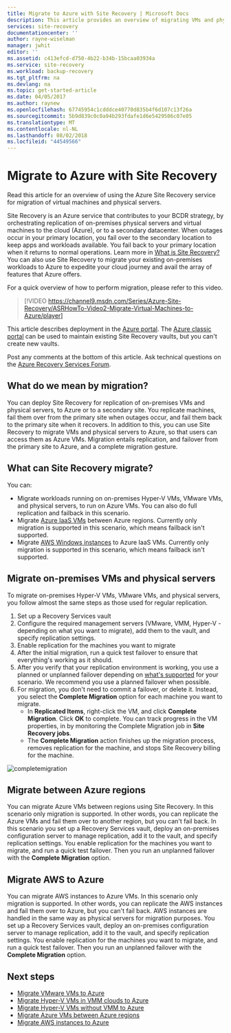 ```yaml
---
title: Migrate to Azure with Site Recovery | Microsoft Docs
description: This article provides an overview of migrating VMs and physical servers to Azure with Azure Site Recovery
services: site-recovery
documentationcenter: ''
author: rayne-wiselman
manager: jwhit
editor: ''
ms.assetid: c413efcd-d750-4b22-b34b-15bcaa03934a
ms.service: site-recovery
ms.workload: backup-recovery
ms.tgt_pltfrm: na
ms.devlang: na
ms.topic: get-started-article
ms.date: 04/05/2017
ms.author: raynew
ms.openlocfilehash: 67745954c1cdddce40770d835b4f6d107c13f26a
ms.sourcegitcommit: 5b9d839c0c0a94b293fdafe1d6e5429506c07e05
ms.translationtype: MT
ms.contentlocale: nl-NL
ms.lasthandoff: 08/02/2018
ms.locfileid: "44549566"
---
```

# <a name="migrate-to-azure-with-site-recovery"></a>Migrate to Azure with Site Recovery

Read this article for an overview of using the Azure Site Recovery service for migration of virtual machines and physical servers.

Site Recovery is an Azure service that contributes to your BCDR strategy, by orchestrating replication of on-premises physical servers and virtual machines to the cloud (Azure), or to a secondary datacenter. When outages occur in your primary location, you fail over to the secondary location to keep apps and workloads available. You fail back to your primary location when it returns to normal operations. Learn more in [What is Site Recovery?](site-recovery-overview.md) You can also use Site Recovery to migrate your existing on-premises workloads to Azure to expedite your cloud journey and avail the array of features that Azure offers.

For a quick overview of how to perform migration, please refer to this video.
>[!VIDEO https://channel9.msdn.com/Series/Azure-Site-Recovery/ASRHowTo-Video2-Migrate-Virtual-Machines-to-Azure/player]

This article describes deployment in the [Azure portal](https://portal.azure.com). The [Azure classic portal](https://manage.windowsazure.com/) can be used to maintain existing Site Recovery vaults, but you can't create new vaults.

Post any comments at the bottom of this article. Ask technical questions on the [Azure Recovery Services Forum](https://social.msdn.microsoft.com/forums/azure/home?forum=hypervrecovmgr).


## <a name="what-do-we-mean-by-migration"></a>What do we mean by migration?

You can deploy Site Recovery for replication of on-premises VMs and physical servers, to Azure or to a secondary site. You replicate machines, fail them over from the primary site when outages occur, and fail them back to the primary site when it recovers. In addition to this, you can use Site Recovery to migrate VMs and physical servers to Azure, so that users can access them as Azure VMs. Migration entails replication, and failover from the primary site to Azure, and a complete migration gesture.

## <a name="what-can-site-recovery-migrate"></a>What can Site Recovery migrate?

You can:

- Migrate workloads running on on-premises Hyper-V VMs, VMware VMs, and physical servers, to run on Azure VMs. You can also do full replication and failback in this scenario.
- Migrate [Azure IaaS VMs](site-recovery-migrate-azure-to-azure.md) between Azure regions. Currently only migration is supported in this scenario, which means failback isn't supported.
- Migrate [AWS Windows instances](site-recovery-migrate-aws-to-azure.md) to Azure IaaS VMs. Currently only migration is supported in this scenario, which means failback isn't supported.

## <a name="migrate-on-premises-vms-and-physical-servers"></a>Migrate on-premises VMs and physical servers

To migrate on-premises Hyper-V VMs, VMware VMs, and physical servers, you follow almost the same steps as those used for regular replication.

1. Set up a Recovery Services vault
2. Configure the required management servers (VMware, VMM, Hyper-V - depending on what you want to migrate), add them to the vault, and specify replication settings.
3. Enable replication for the machines you want to migrate
4. After the initial migration, run a quick test failover to ensure that everything's working as it should.
5. After you verify that your replication environment is working, you use a planned or unplanned failover depending on [what's supported](site-recovery-failover.md) for your scenario. We recommend you use a planned failover when possible.
6. For migration, you don't need to commit a failover, or delete it. Instead, you select the **Complete Migration** option for each machine you want to migrate.
     - In **Replicated Items**, right-click the VM, and click **Complete Migration**. Click **OK** to complete. You can track progress in the VM properties, in by monitoring the Complete Migration job in **Site Recovery jobs**.
     - The **Complete Migration** action finishes up the migration process, removes replication for the machine, and stops Site Recovery billing for the machine.

![completemigration](https://docstestmedia1.blob.core.windows.net/azure-media/articles/site-recovery/media/site-recovery-hyper-v-site-to-azure/migrate.png)

## <a name="migrate-between-azure-regions"></a>Migrate between Azure regions

You can migrate Azure VMs between regions using Site Recovery. In this scenario only migration is supported. In other words, you can replicate the Azure VMs and fail them over to another region, but you can't fail back. In this scenario you set up a Recovery Services vault, deploy an on-premises configuration server to manage replication, add it to the vault, and specify replication settings. You enable replication for the machines you want to migrate, and run a quick test failover. Then you run an unplanned failover with the **Complete Migration** option.

## <a name="migrate-aws-to-azure"></a>Migrate AWS to Azure

You can migrate AWS instances to Azure VMs. In this scenario only migration is supported. In other words, you can replicate the AWS instances and fail them over to Azure, but you can't fail back. AWS instances are handled in the same way as physical servers for migration purposes. You set up a Recovery Services vault, deploy an on-premises configuration server to manage replication, add it to the vault, and specify replication settings. You enable replication for the machines you want to migrate, and run a quick test failover. Then you run an unplanned failover with the **Complete Migration** option.




## <a name="next-steps"></a>Next steps

- [Migrate VMware VMs to Azure](site-recovery-vmware-to-azure.md)
- [Migrate Hyper-V VMs in VMM clouds to Azure](site-recovery-vmm-to-azure.md)
- [Migrate Hyper-V VMs without VMM to Azure](site-recovery-hyper-v-site-to-azure.md)
- [Migrate Azure VMs between Azure regions](site-recovery-migrate-azure-to-azure.md)
- [Migrate AWS instances to Azure](site-recovery-migrate-aws-to-azure.md)

